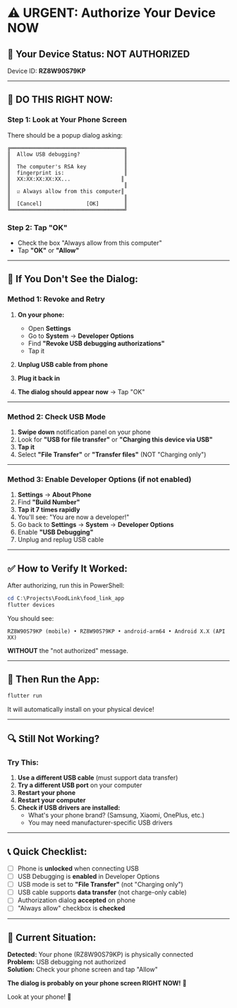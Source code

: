 # ⚠️ URGENT: Authorize Your Device NOW

## 🔴 Your Device Status: **NOT AUTHORIZED**

Device ID: **RZ8W90S79KP**

---

## 📱 DO THIS RIGHT NOW:

### **Step 1: Look at Your Phone Screen**
There should be a popup dialog asking:

```
╔════════════════════════════════════╗
║  Allow USB debugging?              ║
║                                    ║
║  The computer's RSA key            ║
║  fingerprint is:                   ║
║  XX:XX:XX:XX:XX...                ║
║                                    ║
║  ☑ Always allow from this computer║
║                                    ║
║  [Cancel]              [OK]        ║
╚════════════════════════════════════╝
```

### **Step 2: Tap "OK"**
- Check the box "Always allow from this computer"
- Tap **"OK"** or **"Allow"**

---

## 🔧 If You Don't See the Dialog:

### **Method 1: Revoke and Retry**

1. **On your phone:**
   - Open **Settings**
   - Go to **System** → **Developer Options**
   - Find **"Revoke USB debugging authorizations"**
   - Tap it
   
2. **Unplug USB cable from phone**

3. **Plug it back in**

4. **The dialog should appear now** → Tap "OK"

---

### **Method 2: Check USB Mode**

1. **Swipe down** notification panel on your phone
2. Look for **"USB for file transfer"** or **"Charging this device via USB"**
3. **Tap it**
4. Select **"File Transfer"** or **"Transfer files"** (NOT "Charging only")

---

### **Method 3: Enable Developer Options** (if not enabled)

1. **Settings** → **About Phone**
2. Find **"Build Number"**
3. **Tap it 7 times rapidly**
4. You'll see: "You are now a developer!"
5. Go back to **Settings** → **System** → **Developer Options**
6. Enable **"USB Debugging"**
7. Unplug and replug USB cable

---

## ✅ How to Verify It Worked:

After authorizing, run this in PowerShell:

```powershell
cd C:\Projects\FoodLink\food_link_app
flutter devices
```

You should see:
```
RZ8W90S79KP (mobile) • RZ8W90S79KP • android-arm64 • Android X.X (API XX)
```

**WITHOUT** the "not authorized" message.

---

## 🚀 Then Run the App:

```powershell
flutter run
```

It will automatically install on your physical device!

---

## 🔍 Still Not Working?

### **Try This:**

1. **Use a different USB cable** (must support data transfer)
2. **Try a different USB port** on your computer
3. **Restart your phone**
4. **Restart your computer**
5. **Check if USB drivers are installed:**
   - What's your phone brand? (Samsung, Xiaomi, OnePlus, etc.)
   - You may need manufacturer-specific USB drivers

---

## 📞 Quick Checklist:

- [ ] Phone is **unlocked** when connecting USB
- [ ] USB Debugging is **enabled** in Developer Options
- [ ] USB mode is set to **"File Transfer"** (not "Charging only")
- [ ] USB cable supports **data transfer** (not charge-only cable)
- [ ] Authorization dialog **accepted** on phone
- [ ] "Always allow" checkbox is **checked**

---

## 🎯 Current Situation:

**Detected:** Your phone (RZ8W90S79KP) is physically connected  
**Problem:** USB debugging not authorized  
**Solution:** Check your phone screen and tap "Allow"  

**The dialog is probably on your phone screen RIGHT NOW!** 📱

Look at your phone! 👀
